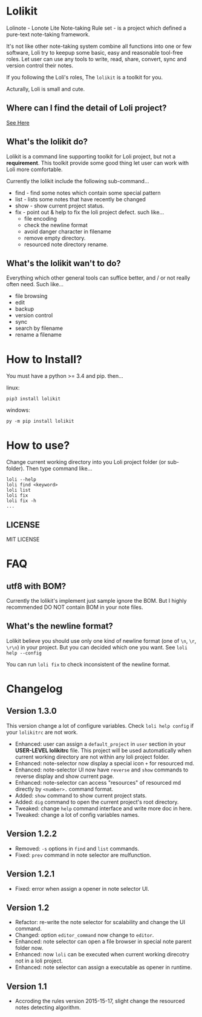 # Lolikit

Lolinote - Lonote Lite Note-taking Rule set - is a project which defined a pure-text note-taking framework.

It's not like other note-taking system combine all functions into one or few software, Loli try to keepup some basic, easy and reasonable tool-free roles. Let user can use any tools to write, read, share, convert, sync and version control their notes.

If you following the Loli's roles, The `lolikit` is a toolkit for you.

Acturally, Loli is small and cute.



## Where can I find the detail of Loli project?

[See Here](https://bitbucket.org/civalin/lolinote/wiki)



## What's the lolikit do?

Lolikit is a command line supporting toolkit for Loli project, but not a **requirement**. This toolkit provide some good thing let user can work with Loli more comfortable.

Currently the lolikit include the following sub-command...

* find - find some notes which contain some special pattern
* list - lists some notes that have recently be changed
* show - show current project status.
* fix  - point out & help to fix the loli project defect. such like...
    * file encoding
    * check the newline format
    * avoid danger character in filename
    * remove empty directory.
    * resourced note directory rename.



## What's the lolikit **wan't** to do?

Everything which other general tools can suffice better, and / or not really often need. Such like...

* file browsing
* edit
* backup
* version control
* sync
* search by filename
* rename a filename



# How to Install?

You must have a python >= 3.4 and pip. then...

linux:

    pip3 install lolikit

windows:

    py -m pip install lolikit



# How to use?

Change current working directory into you Loli project folder (or sub-folder). Then type command like... 

    loli --help
    loli find <keyword>
    loli list
    loli fix
    loli fix -h
    ...



## LICENSE

MIT LICENSE



# FAQ

## utf8 with BOM?

Currently the lolikit's implement just sample ignore the BOM. But I highly recommended DO NOT contain BOM in your note files.



## What's the newline format?

Lolikit believe you should use only one kind of newline format (one of `\n`, `\r`, `\r\n`) in your project. But you can decided which one you want. See `loli help --config`

You can run `loli fix` to check inconsistent of the newline format.



# Changelog

## Version 1.3.0

This version change a lot of configure variables. Check `loli help config` if your `lolikitrc` are not work.

  - Enhanced: user can assign a `default_project` in `user` section in your **USER-LEVEL lolikitrc** file. This project will be used automatically when current working directory are not within any loli project folder.
  - Enhanced: note-selector now display a special icon `+` for resourced md.
  - Enhanced: note-selector UI now have `reverse` and `show` commands to reverse display and show current page.
  - Enhanced: note-selector can access "resources" of resourced md directly by `<number>.` command format.
  - Added: `show` command to show current project stats.
  - Added: `dig` command to open the current project's root directory.
  - Tweaked: change `help` command interface and write more doc in here.
  - Tweaked: change a lot of config variables names.

## Version 1.2.2

  - Removed: `-s` options in `find` and `list` commands.
  - Fixed: `prev` command in note selector are mulfunction.

## Version 1.2.1

  - Fixed: error when assign a opener in note selector UI.

## Version 1.2

  - Refactor: re-write the note selector for scalability and change the UI command.
  - Changed: option `editor_command` now change to `editor`.
  - Enhanced: note selector can open a file browser in special note parent folder now.
  - Enhanced: now `loli` can be executed when current working direcotry not in a loli project.
  - Enhanced: note selector can assign a executable as opener in runtime.

## Version 1.1

  - Accroding the rules version 2015-15-17, slight change the resourced notes detecting algorithm.
